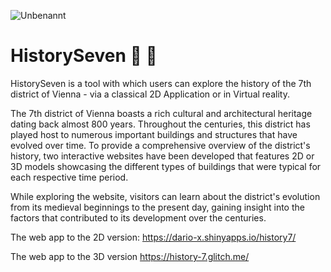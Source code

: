 ![Unbenannt](https://user-images.githubusercontent.com/75636666/235879079-2aed894e-6573-4670-9d05-187befa12e70.PNG)

# HistorySeven 🔎 📜

HistorySeven is a tool with which users can explore the history of the 7th district of Vienna - via a classical 2D Application or in Virtual reality. 

The 7th district of Vienna boasts a rich cultural and architectural heritage dating back almost 800 years. Throughout the centuries, this district has played host to numerous important buildings and structures that have evolved over time. To provide a comprehensive overview of the district's history, two interactive websites have been developed that features 2D or 3D models showcasing the different types of buildings that were typical for each respective time period.

While exploring the website, visitors can learn about the district's evolution from its medieval beginnings to the present day, gaining insight into the factors that contributed to its development over the centuries.

The web app to the 2D version:
https://dario-x.shinyapps.io/history7/

The web app to the 3D version
https://history-7.glitch.me/


